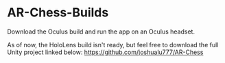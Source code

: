 # AR-Chess-Builds
Download the Oculus build and run the app on an Oculus headset.

As of now, the HoloLens build isn't ready, but feel free to download the full Unity project linked below:
https://github.com/joshualu777/AR-Chess
